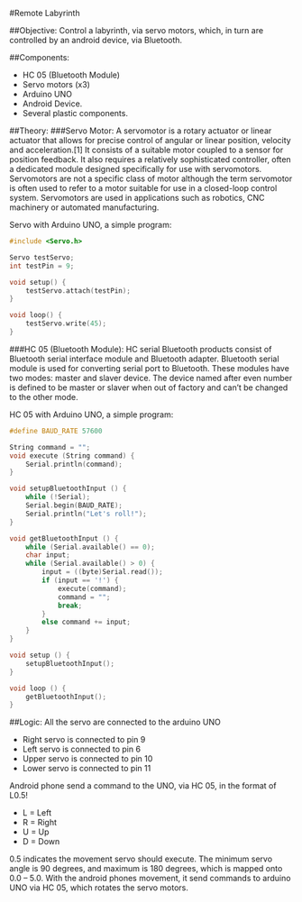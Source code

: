 #Remote Labyrinth

##Objective:
Control a labyrinth, via servo motors, which, in turn are controlled by an android device, via Bluetooth.

##Components:
*	HC 05 (Bluetooth Module)
*	Servo motors (x3)
*	Arduino UNO
*	Android Device.
*	Several plastic components.

##Theory:
###Servo Motor:
A servomotor is a rotary actuator or linear actuator that allows for precise control of angular or linear position, velocity and acceleration.[1] It consists of a suitable motor coupled to a sensor for position feedback. It also requires a relatively sophisticated controller, often a dedicated module designed specifically for use with servomotors.
Servomotors are not a specific class of motor although the term servomotor is often used to refer to a motor suitable for use in a closed-loop control system.
Servomotors are used in applications such as robotics, CNC machinery or automated manufacturing.

Servo with Arduino UNO, a simple program:

````c
#include <Servo.h>

Servo testServo;
int testPin = 9;

void setup() {
	testServo.attach(testPin);
}

void loop() {  
	testServo.write(45);
}
````

###HC 05 (Bluetooth Module):
HC serial Bluetooth products consist of Bluetooth serial interface module and Bluetooth adapter. Bluetooth serial module is used for converting serial port to Bluetooth. These modules have two modes: master and slaver device. The device named after even number is defined to be master or slaver when out of factory and can’t be changed to the other mode.
	
HC 05 with Arduino UNO, a simple program:

````c
#define BAUD_RATE 57600

String command = "";
void execute (String command) {
	Serial.println(command);
}

void setupBluetoothInput () {
	while (!Serial);
	Serial.begin(BAUD_RATE);
	Serial.println("Let's roll!");
}

void getBluetoothInput () {
	while (Serial.available() == 0);
	char input;
	while (Serial.available() > 0) {
		input = ((byte)Serial.read());
		if (input == '!') {
			execute(command);
			command = "";
			break;
		}
		else command += input;
	}
}

void setup () {
	setupBluetoothInput();
}

void loop () {
	getBluetoothInput();
}
````

##Logic:
All the servo are connected to the arduino UNO

*	Right servo is connected to pin 9
*	Left servo is connected to pin 6
*	Upper servo is connected to pin 10
*	Lower servo is connected to pin 11

Android phone send a command to the UNO, via HC 05, in the format of L0.5!<br />

*	L = Left
*	R = Right
*	U = Up
*	D = Down

0.5 indicates the movement servo should execute.
The minimum servo angle is 90 degrees, and maximum is 180 degrees, which is mapped onto 0.0 – 5.0.
With the android phones movement, it send commands to arduino UNO via HC 05, which rotates the servo motors.
